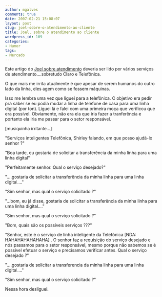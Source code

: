 ```yaml
---
author: mgalves
comments: true
date: 2007-02-21 15:08:07
layout: post
slug: joel-sobre-o-atendimento-ao-cliente
title: Joel, sobre o atendimento ao cliente
wordpress_id: 109
categories:
- Humor
tags:
- Mercado
---
```


Este artigo do [Joel sobre atendimento](http://www.joelonsoftware.com/articles/customerservice.html) deveria ser lido por vários serviços de atendimento....sobretudo Claro e Telefônica.

O que mais me irrita atualmente é que apesar de serem humanos do outro lado da linha, eles agem como se fossem máquinas.

Isso me lembra uma vez que liguei para a telefônica. O objetivo era pedir pra saber se eu podia mudar a linha de telefone de casa para uma linha digital (por ton). Liguei lá e falei com uma primeira moça que verificou que era possível. Obviamente, não era ela que iria fazer a tranferência e portanto ela iria me passar para o setor responsável.

[musiquinha irritante...]

"Serviços inteligentes Telefônica, Shirley falando, em que posso ajudá-lo senhor ?"

"Boa tarde, eu gostaria  de solicitar a transferência da minha linha para uma linha digital"

"Perfeitamente senhor. Qual o serviço desejado?"

"....gostaria  de solicitar a transferência da minha linha para uma linha digital...."

"Sim senhor, mas qual o serviço solicitado ?"

"...bom, eu já disse,  gostaria  de solicitar a transferência da minha linha para uma linha digital...."

"Sim senhor, mas qual o serviço solicitado ?"

"Bom, quais são os possíveis serviços ???"

"Senhor, este é o serviço de linha inteligente da Telefônica [NDA: HAHAHAHAHAHAHA] . O senhor faz a requisição do serviço desejado e nós passamos para o setor responsável, mesmo porque não sabemos se é possível efetuar o serviço e precisamos verificar antes. Qual o serviço desejado ?"

"....gostaria  de solicitar a transferencia da minha linha para uma linha digital...."

"Sim senhor, mas qual o serviço solicitado ?"

Nessa hora desliguei.
